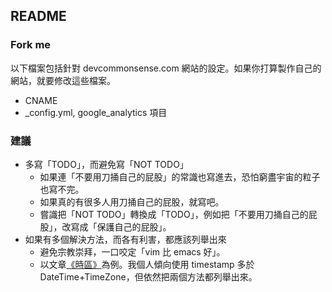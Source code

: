 ## README

### Fork me

以下檔案包括針對 devcommonsense.com 網站的設定。如果你打算製作自己的網站，就要修改這些檔案。

* CNAME
* _config.yml, google_analytics 項目

### 建議

* 多寫「TODO」，而避免寫「NOT TODO」
  * 如果連「不要用刀捅自己的屁股」的常識也寫進去，恐怕窮盡宇宙的粒子也寫不完。
  * 如果真的有很多人用刀捅自己的屁股，就寫吧。
  * 嘗識把「NOT TODO」轉換成「TODO」，例如把「不要用刀捅自己的屁股」，改寫成「保護自己的屁股」。
* 如果有多個解決方法，而各有利害，都應該列舉出來
  * 避免宗教崇拜，一口咬定「vim 比 emacs 好」。
  * 以文章[《時區》](http://devcommonsense.com/article/timezone.html)為例。我個人傾向使用 timestamp 多於 DateTime+TimeZone，但依然把兩個方法都列舉出來。
